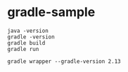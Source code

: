 # gradle-sample

```
java -version
gradle -version
gradle build
gradle run

gradle wrapper --gradle-version 2.13
```

